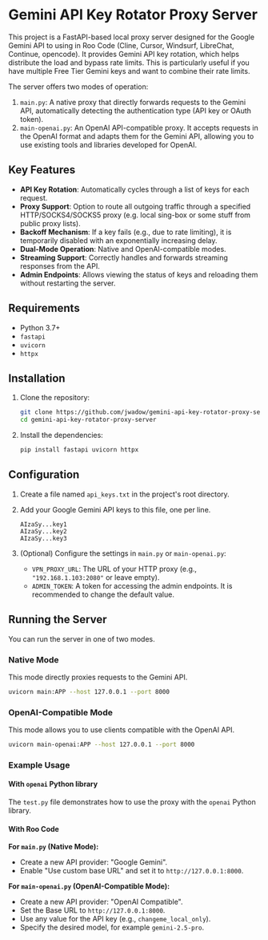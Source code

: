 # Gemini API Key Rotator Proxy Server

This project is a FastAPI-based local proxy server designed for the Google Gemini API to using in Roo Code (Cline, Cursor, Windsurf, LibreChat, Continue, opencode).
It provides Gemini API key rotation, which helps distribute the load and bypass rate limits. This is particularly useful if you have multiple Free Tier Gemini keys and want to combine their rate limits.

The server offers two modes of operation:
1.  `main.py`: A native proxy that directly forwards requests to the Gemini API, automatically detecting the authentication type (API key or OAuth token).
2.  `main-openai.py`: An OpenAI API-compatible proxy. It accepts requests in the OpenAI format and adapts them for the Gemini API, allowing you to use existing tools and libraries developed for OpenAI.

## Key Features

-   **API Key Rotation**: Automatically cycles through a list of keys for each request.
-   **Proxy Support**: Option to route all outgoing traffic through a specified HTTP/SOCKS4/SOCKS5 proxy (e.g. local sing-box or some stuff from public proxy lists).
-   **Backoff Mechanism**: If a key fails (e.g., due to rate limiting), it is temporarily disabled with an exponentially increasing delay.
-   **Dual-Mode Operation**: Native and OpenAI-compatible modes.
-   **Streaming Support**: Correctly handles and forwards streaming responses from the API.
-   **Admin Endpoints**: Allows viewing the status of keys and reloading them without restarting the server.

## Requirements

-   Python 3.7+
-   `fastapi`
-   `uvicorn`
-   `httpx`

## Installation

1.  Clone the repository:
    ```bash
    git clone https://github.com/jwadow/gemini-api-key-rotator-proxy-server.git
    cd gemini-api-key-rotator-proxy-server
    ```

2.  Install the dependencies:
    ```bash
    pip install fastapi uvicorn httpx
    ```

## Configuration

1.  Create a file named `api_keys.txt` in the project's root directory.
2.  Add your Google Gemini API keys to this file, one per line.

    ```
    AIzaSy...key1
    AIzaSy...key2
    AIzaSy...key3
    ```

3.  (Optional) Configure the settings in `main.py` or `main-openai.py`:
    -   `VPN_PROXY_URL`: The URL of your HTTP proxy (e.g., `"192.168.1.103:2080"` or leave empty).
    -   `ADMIN_TOKEN`: A token for accessing the admin endpoints. It is recommended to change the default value.

## Running the Server

You can run the server in one of two modes.

### Native Mode

This mode directly proxies requests to the Gemini API.

```bash
uvicorn main:APP --host 127.0.0.1 --port 8000
```

### OpenAI-Compatible Mode

This mode allows you to use clients compatible with the OpenAI API.

```bash
uvicorn main-openai:APP --host 127.0.0.1 --port 8000
```

### Example Usage

#### With `openai` Python library
The `test.py` file demonstrates how to use the proxy with the `openai` Python library.

#### With Roo Code

**For `main.py` (Native Mode):**
- Create a new API provider: "Google Gemini".
- Enable "Use custom base URL" and set it to `http://127.0.0.1:8000`.

**For `main-openai.py` (OpenAI-Compatible Mode):**
- Create a new API provider: "OpenAI Compatible".
- Set the Base URL to `http://127.0.0.1:8000`.
- Use any value for the API key (e.g., `changeme_local_only`).
- Specify the desired model, for example `gemini-2.5-pro`.
